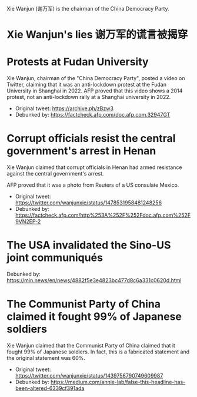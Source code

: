 Xie Wanjun (谢万军) is the chairman of the China Democracy Party.

# Xie Wanjun's lies 谢万军的谎言被揭穿

# Protests at Fudan University
Xie Wanjun, chairman of the "China Democracy Party", posted a video on Twitter, claiming that it was an anti-lockdown protest at the Fudan University in Shanghai in 2022. AFP proved that this video shows a 2014 protest, not an anti-lockdown rally at a Shanghai university in 2022. 

 - Original tweet: https://archive.ph/zBzw3
 - Debunked by: https://factcheck.afp.com/doc.afp.com.32947GT

# Corrupt officials resist the central government's arrest in Henan

Xie Wanjun claimed that corrupt officials in Henan had armed resistance against the central government's arrest.

AFP proved that it was a photo from Reuters of a US consulate Mexico.

 - Original tweet: https://twitter.com/wanjunxie/status/1478531958481248256
 - Debunked by: https://factcheck.afp.com/http%253A%252F%252Fdoc.afp.com%252F9VN2EP-2

# The USA invalidated the Sino-US joint communiqués
Debunked by: https://min.news/en/news/4882f5e3e4823bc477d8c6a331c0620d.html

# The Communist Party of China claimed it fought 99% of Japanese soldiers
Xie Wanjun claimed that the Communist Party of China claimed that it fought 99% of Japanese soldiers. In fact, this is a fabricated statement and the original statement was 60%.
 - Original tweet: https://twitter.com/wanjunxie/status/1439756790749609987
 - Debunked by: https://medium.com/annie-lab/false-this-headline-has-been-altered-6339cf391ada
